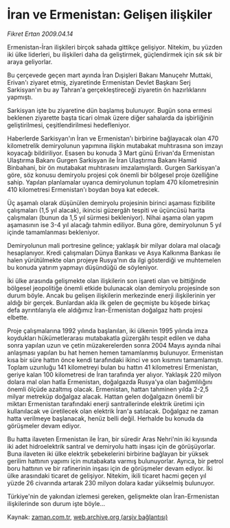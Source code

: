 # İran ve Ermenistan: Gelişen ilişkiler

*Fikret Ertan 2009.04.14*

<tr><td class="metin" colspan="2" style="padding-top: 20px; padding-left: 5px; padding-right: 10px;">Ermenistan-İran ilişkileri birçok sahada gittikçe gelişiyor. Nitekim, bu yüzden iki ülke liderleri, bu ilişkileri daha da geliştirmek, güçlendirmek için sık sık bir araya geliyorlar.</td></tr><tr><td class="metin" colspan="2" style="padding-top: 20px; padding-left: 5px; padding-right: 10px;"><p>Bu çerçevede geçen mart ayında İran Dışişleri Bakanı Manuçehr Muttaki, Erivan'ı ziyaret etmiş, ziyaretinde Ermenistan Devlet Başkanı Serj Sarkisyan'ın bu ay Tahran'a gerçekleştireceği ziyaretin ön hazırlıklarını yapmıştı.
<p> Sarkisyan işte bu ziyaretine dün başlamış bulunuyor. Bugün sona ermesi beklenen ziyarette başta ticari olmak üzere diğer sahalarda da işbirliğinin geliştirilmesi, çeşitlendirilmesi hedefleniyor.
<p> Haberlerde Sarkisyan'ın İran ve Ermenistan'ı birbirine bağlayacak olan 470 kilometrelik demiryolunun yapımına ilişkin mutabakat muhtırasına son imzayı koyacağı bildiriliyor. Esasen bu konuda 3 Mart günü Erivan'da Ermenistan Ulaştırma Bakanı Gurgen Sarkisyan ile İran Ulaştırma Bakanı Hamid Binbahani, bir ön mutabakat muhtırasını imzalamışlardı. Gurgen Sarkisyan'a göre, söz konusu demiryolu projesi çok önemli bir bölgesel proje özelliğine sahip. Yapılan planlamalar uyarıca demiryolunun toplam 470 kilometresinin 410 kilometresi Ermenistan'ı boydan boya kat edecek.
<p> Üç aşamalı olarak düşünülen demiryolu projesinin birinci aşaması fizibilite çalışmaları (1,5 yıl alacak), ikincisi güzergâh tespiti ve üçüncüsü harita çalışmaları (bunun da 1,5 yıl sürmesi bekleniyor). Nihai aşama olan yapım aşamasının ise 3-4 yıl alacağı tahmin ediliyor. Buna göre, demiryolunun 5 yıl içinde tamamlanması bekleniyor.
<p> Demiryolunun mali portresine gelince; yaklaşık bir milyar dolara mal olacağı hesaplanıyor. Kredi çalışmaları Dünya Bankası ve Asya Kalkınma Bankası ile halen yürütülmekte olan projeye Rusya'nın da ilgi gösterdiği ve muhtemelen bu konuda yatırım yapmayı düşündüğü de söyleniyor.
<p> İki ülke arasında gelişmekte olan ilişkilerin son işareti olan ve bittiğinde bölgesel jeopolitiğe önemli etkide bulunacak olan demiryolu projesinde son durum böyle. Ancak bu gelişen ilişkilerin merkezinde enerji ilişkilerinin yer aldığı bir gerçek. Bunlardan akla ilk gelen de geçmişte bu köşede birkaç defa ayrıntılarıyla ele aldığımız İran-Ermenistan doğalgaz hattı projesi elbette.
<p> Proje çalışmalarına 1992 yılında başlanılan, iki ülkenin 1995 yılında imza koydukları hükümetlerarası mutabakatla güzergâhı tespit edilen ve daha sonra yapılan uzun ve çetin müzakerelerden sonra 2004 Mayıs ayında nihai anlaşması yapılan bu hat hemen hemen tamamlanmış bulunuyor. Ermenistan kısa bir süre hattın önce kendi tarafındaki ikinci ve son kısmını tamamlamıştı. Toplam uzunluğu 141 kilometreyi bulan bu hattın 41 kilometresi Ermenistan, geriye kalan 100 kilometresi de İran tarafında yer alıyor. Yaklaşık 220 milyon dolara mal olan hatla Ermenistan, doğalgazda Rusya'ya olan bağımlılığını önemli ölçüde azaltmış olacak. Ermenistan, hattan tahminen yılda 2-2,5 milyar metreküp doğalgaz alacak. Hattan gelen doğalgazın önemli bir miktarı Ermenistan tarafındaki enerji santrallerinde elektrik üretimi için kullanılacak ve üretilecek olan elektrik İran'a satılacak. Doğalgaz ne zaman hatta verilmeye başlanacak, henüz belli değil. Herhalde bu konuda da görüşmeler devam ediyor.
<p> Bu hatta ilaveten Ermenistan ile İran, bir süredir Aras Nehri'nin iki kıyısında iki adet hidroelektrik santral ve demiryolu hattı inşası için de görüşüyorlar. Buna ilaveten iki ülke elektrik şebekelerini birbirine bağlayan bir yüksek gerilim hattının yapımı için mutabakata varmış bulunuyorlar. Ayrıca, bir petrol boru hattının ve bir rafinerinin inşası için de görüşmeler devam ediyor. İki ülke arasındaki ticaret de gelişiyor. Nitekim, ikili ticaret hacmi geçen yıl yüzde 26 civarında artarak 230 milyon dolara kadar yükselmiş bulunuyor.
<p> Türkiye'nin de yakından izlemesi gereken, gelişmekte olan İran-Ermenistan ilişkilerinde son durum işte böyle...<br/></p></p></p></p></p></p></p></p></p></td></tr>

Kaynak: [zaman.com.tr](http://zaman.com.tr/yazar.do?yazino=837179), [web.archive.org (arşiv bağlantısı)](http://web.archive.org/web/20090425205840/http://www.zaman.com.tr:80/yazar.do?yazino=837179)

